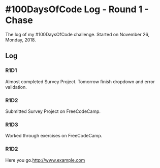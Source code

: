 # #100DaysOfCode Log - Round 1 - Chase

The log of my #100DaysOfCode challenge. Started on November 26, Monday, 2018.

## Log

### R1D1 
Almost completed Survey Project. Tomorrow finish dropdown and error validation.

### R1D2 
Submitted Survey Project on FreeCodeCamp. 

### R1D3 
Worked through exercises on FreeCodeCamp.



### R1D2
Here you go.http://www.example.com

